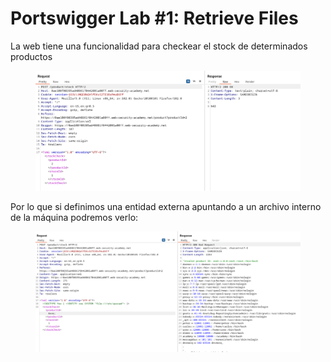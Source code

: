# Portswigger Lab #1: Retrieve Files

La web tiene una funcionalidad para checkear el stock de determinados productos

<figure><img src="../../.gitbook/assets/image (5).png" alt=""><figcaption></figcaption></figure>

Por lo que si definimos una entidad externa apuntando a un archivo interno de la máquina podremos verlo:

<figure><img src="../../.gitbook/assets/image (2).png" alt=""><figcaption></figcaption></figure>



